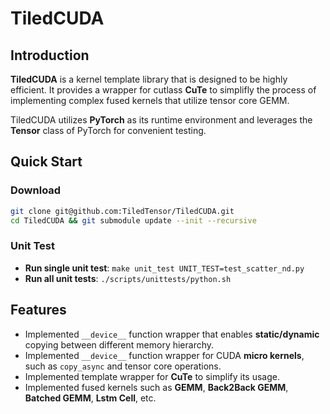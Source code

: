 # TiledCUDA

## Introduction

**TiledCUDA** is a kernel template library that is designed to be highly efficient. It provides a wrapper for cutlass **CuTe** to simplifly the process of implementing complex fused kernels that utilize tensor core GEMM.

TiledCUDA utilizes **PyTorch** as its runtime environment and leverages the **Tensor** class of PyTorch for convenient testing.

## Quick Start

### Download

```bash
git clone git@github.com:TiledTensor/TiledCUDA.git
cd TiledCUDA && git submodule update --init --recursive
```

### Unit Test

- **Run single unit test**: `make unit_test UNIT_TEST=test_scatter_nd.py`
- **Run all unit tests**: `./scripts/unittests/python.sh`

## Features

- Implemented `__device__` function wrapper that enables **static/dynamic** copying between different memory hierarchy.
- Implemented `__device__` function wrapper for CUDA **micro kernels**, such as `copy_async` and tensor core operations.
- Implemented template wrapper for **CuTe** to simplify its usage.
- Implemented fused kernels such as **GEMM**, **Back2Back GEMM**, **Batched GEMM**, **Lstm Cell**, etc.

